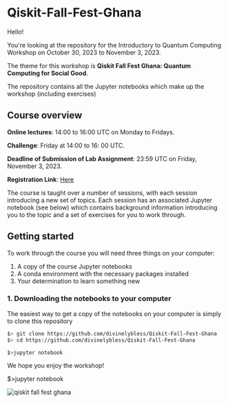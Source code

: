 # Qiskit-Fall-Fest-Ghana
Hello!

You're looking at the repository for the Introductory to Quantum Computing Workshop on October 30, 2023 to November 3, 2023.

The theme for this workshop is **Qiskit Fall Fest Ghana: Quantum Computing for Social Good**.

The repository contains all the Jupyter notebooks which make up the workshop (including exercises)

## Course overview

**Online lectures**: 14:00 to 16:00 UTC on Monday to Fridays.

**Challenge**: Friday at 14:00 to 16: 00 UTC.

**Deadline of Submission of Lab Assignment**: 23:59 UTC on Friday, November 3, 2023. 

**Registration Link**: [Here](https://forms.gle/8XVFdUF8Yehe12Dj8)



The course is taught over a number of sessions, with each session introducing a new set of topics. Each session has an associated Jupyter notebook (see below) which contains background information introducing you to the topic and a set of exercises for you to work through.


## Getting started

To work through the course you will need three things on your computer:

1. A copy of the course Jupyter notebooks
2. A conda environment with the necessary packages installed
3. Your determination to learn something new


### 1. Downloading the notebooks to your computer

The easiest way to get a copy of the notebooks on your computer is simply to clone this repository

```bash
$> git clone https://github.com/divinelybless/Qiskit-Fall-Fest-Ghana
$> cd https://github.com/divinelybless/Qiskit-Fall-Fest-Ghana
```


```bash
$>jupyter notebook
```

We hope you enjoy the workshop!

$>jupyter notebook


![qiskit fall fest ghana](https://github.com/divinelybless/Qiskit-Fall-Fest-Ghana/assets/13132726/15e3e5ad-047b-4c7a-bf8f-b99e382fd1ae)




